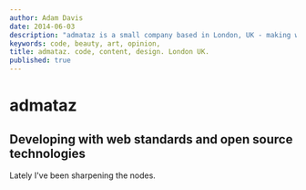 ```yaml
---
author: Adam Davis  
date: 2014-06-03  
description: "admataz is a small company based in London, UK - making websites for great clients since 1998"
keywords: code, beauty, art, opinion,  
title: admataz. code, content, design. London UK. 
published: true
---
```


# admataz
## Developing with web standards and open source technologies

Lately I've been sharpening the nodes. 